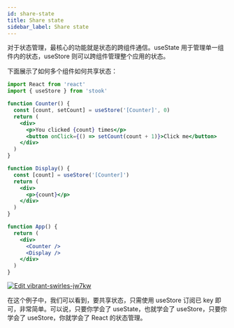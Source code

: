 ```yaml
---
id: share-state
title: Share state
sidebar_label: Share state
---
```


对于状态管理，最核心的功能就是状态的跨组件通信。useState 用于管理单一组件内的状态，useStore 则可以跨组件管理整个应用的状态。

下面展示了如何多个组件如何共享状态：

```jsx
import React from 'react'
import { useStore } from 'stook'

function Counter() {
  const [count, setCount] = useStore('[Counter]', 0)
  return (
    <div>
      <p>You clicked {count} times</p>
      <button onClick={() => setCount(count + 1)}>Click me</button>
    </div>
  )
}

function Display() {
  const [count] = useStore('[Counter]')
  return (
    <div>
      <p>{count}</p>
    </div>
  )
}

function App() {
  return (
    <div>
      <Counter />
      <Display />
    </div>
  )
}
```

[![Edit vibrant-swirles-jw7kw](https://codesandbox.io/static/img/play-codesandbox.svg)](https://codesandbox.io/s/vibrant-swirles-jw7kw?fontsize=14&hidenavigation=1&theme=dark)

在这个例子中，我们可以看到，要共享状态，只需使用 useStore 订阅已 key 即可，非常简单。可以说，只要你学会了 useState，也就学会了 useStore，只要你学会了 useStore，你就学会了 React 的状态管理。
